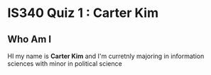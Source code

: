 # IS340 Quiz 1 : Carter Kim

## Who Am I
HI my name is **Carter Kim** and I'm curretnly majoring in information sciences with minor in political science

